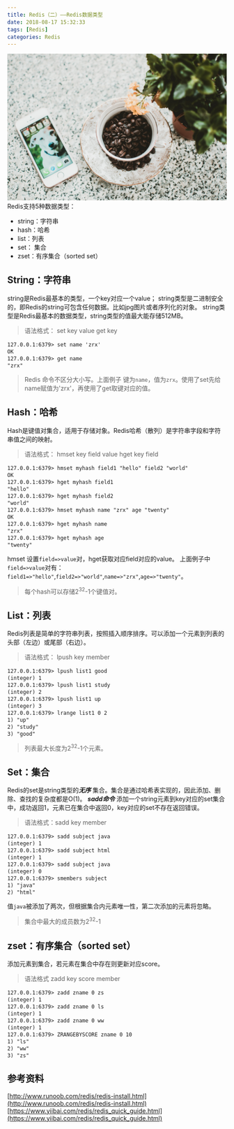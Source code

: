 ```yaml
---
title: Redis（二）——Redis数据类型
date: 2018-08-17 15:32:33
tags: [Redis]
categories: Redis
---
```

![Redis picture](redis-study-2/redis-2.jpg)
Redis支持5种数据类型：
- string：字符串
- hash：哈希
- list：列表
- set： 集合
- zset：有序集合（sorted set） 

## String：字符串
string是Redis最基本的类型，一个key对应一个value；
string类型是二进制安全的，即Redis的string可包含任何数据。比如jpg图片或者序列化的对象。
string类型是Redis最基本的数据类型，string类型的值最大能存储512MB。
> 语法格式：
set key value
get key

```
127.0.0.1:6379> set name 'zrx'
OK
127.0.0.1:6379> get name
"zrx"
```
> Redis 命令不区分大小写。上面例子 键为`name`，值为`zrx`。使用了set先给name赋值为'zrx'，再使用了get取键对应的值。  

<!-- more -->

## Hash：哈希
Hash是键值对集合，适用于存储对象。Redis哈希（散列）是字符串字段和字符串值之间的映射。
> 语法格式：
hmset key field value
hget key field

```
127.0.0.1:6379> hmset myhash field1 "hello" field2 "world"
OK
127.0.0.1:6379> hget myhash field1
"hello"
127.0.0.1:6379> hget myhash field2
"world"
127.0.0.1:6379> hmset myhash name "zrx" age "twenty"
OK
127.0.0.1:6379> hget myhash name
"zrx"
127.0.0.1:6379> hget myhash age
"twenty"
```

hmset 设置`field=>value`对，hget获取对应field对应的value。
上面例子中`field=>value`对有：
`field1=>"hello"`,`field2=>"world"`,`name=>"zrx"`,`age=>"twenty"`。
> 每个hash可以存储2<sup>32</sup>-1个键值对。

## List：列表
Redis列表是简单的字符串列表，按照插入顺序排序。可以添加一个元素到列表的头部（左边）或尾部（右边）。
> 语法格式：
lpush key member

```
127.0.0.1:6379> lpush list1 good
(integer) 1
127.0.0.1:6379> lpush list1 study
(integer) 2
127.0.0.1:6379> lpush list1 up
(integer) 3
127.0.0.1:6379> lrange list1 0 2
1) "up"
2) "study"
3) "good"
```

> 列表最大长度为2<sup>32</sup>-1个元素。
## Set：集合
Redis的set是string类型的***无序*** 集合。集合是通过哈希表实现的，因此添加、删除、查找的复杂度都是O(1)。
***sadd命令***
添加一个string元素到key对应的set集合中，成功返回1，元素已在集合中返回0，key对应的set不存在返回错误。
> 语法格式：sadd key member  

```
127.0.0.1:6379> sadd subject java
(integer) 1
127.0.0.1:6379> sadd subject html
(integer) 1
127.0.0.1:6379> sadd subject java
(integer) 0
127.0.0.1:6379> smembers subject
1) "java"
2) "html"
```
值`java`被添加了两次，但根据集合内元素唯一性，第二次添加的元素将忽略。
> 集合中最大的成员数为2<sup>32</sup>-1
## zset：有序集合（sorted set）
添加元素到集合，若元素在集合中存在则更新对应score。
> 语法格式
zadd key score member  

```
127.0.0.1:6379> zadd zname 0 zs
(integer) 1
127.0.0.1:6379> zadd zname 0 ls
(integer) 1
127.0.0.1:6379> zadd zname 0 ww
(integer) 1
127.0.0.1:6379> ZRANGEBYSCORE zname 0 10
1) "ls"
2) "ww"
3) "zs"
```
## 参考资料
[http://www.runoob.com/redis/redis-install.html](http://www.runoob.com/redis/redis-install.html)
[https://www.yiibai.com/redis/redis_quick_guide.html](https://www.yiibai.com/redis/redis_quick_guide.html)

